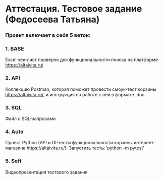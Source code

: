# Аттестация. Тестовое задание (Федосеева Татьяна) 
###  Проект включает в себя 5 веток: 
### 1. BASE
   Excel чек-лист проверок для функциональности поиска на платформе https://altaivita.ru/
### 2. API
   Коллекцию Postman, которая поможет провести смоук-тест корзины https://altaivita.ru/, и инструкция по работе с ней в формате .doc.
### 3. SQL
   Файл с SQL-запросами 
### 4. Auto 
   Проект Python (API и  UI-тесты функциональности корзины интернет-магазина https://altaivita.ru/).
   Запустить тесты 'python -m pytest'
### 5. Soft 
   Видеопрезентация тестового задания
   
